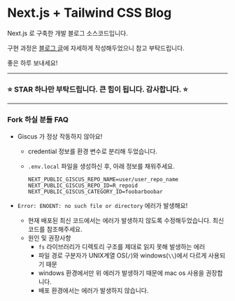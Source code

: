 # Next.js + Tailwind CSS Blog

Next.js 로 구축한 개발 블로그 소스코드입니다.

구현 과정은 [블로그 글](https://www.d5br5.dev/blog/nextjs_blog/setup)에 자세하게 작성해두었으니 참고 부탁드립니다.

좋은 하루 보내세요!

---

### ⭐ STAR 하나만 부탁드립니다. 큰 힘이 됩니다. 감사합니다. ⭐

---

### Fork 하실 분들 FAQ

- Giscus 가 정상 작동하지 않아요!

  - credential 정보를 환경 변수로 분리해 두었습니다.
  - `.env.local` 파일을 생성하신 후, 아래 정보를 채워주세요.

    ```env
    NEXT_PUBLIC_GISCUS_REPO_NAME=user/user_repo_name
    NEXT_PUBLIC_GISCUS_REPO_ID=R_repoid
    NEXT_PUBLIC_GISCUS_CATEGORY_ID=foobarboobar
    ```

- `Error: ENOENT: no such file or directory` 에러가 발생해요!
  - 현재 배포된 최신 코드에서는 에러가 발생하지 않도록 수정해두었습니다. 최신 코드를 참조해주세요.
  - 원인 및 권장사항
    - `fs` 라이브러리가 디렉토리 구조를 제대로 읽지 못해 발생하는 에러
    - 파일 경로 구분자가 UNIX계열 OS(`/`)와 windows(`\\`)에서 다르게 사용되기 때문
    - windows 환경에서만 위 에러가 발생하기 때문에 mac os 사용을 권장합니다.
    - 배포 환경에서는 에러가 발생하지 않습니다.
  
